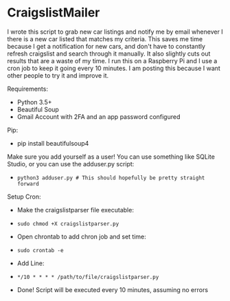 # CraigslistMailer

I wrote this script to grab new car listings and notify me by email whenever I there is a new car listed that matches my criteria. This saves me time because I get a notification for new cars, and don't have to constantly refresh craigslist and search through it manually. It also slightly cuts out results that are a waste of my time.
I run this on a Raspberry Pi and I use a cron job to keep it going every 10 minutes. 
I am posting this because I want other people to try it and improve it.

Requirements:
- Python 3.5+
- Beautiful Soup 
- Gmail Account with 2FA and an app password configured

Pip:
- pip install beautifulsoup4

Make sure you add yourself as a user! You can use something like SQLite Studio, or you can use the adduser.py script:
- `python3 adduser.py # This should hopefully be pretty straight forward`

Setup Cron:
- Make the craigslistparser file executable:
- `sudo chmod +X craigslistparser.py`

- Open chrontab to add chron job and set time:
- `sudo crontab -e`

- Add Line:
- `*/10 * * * * /path/to/file/craigslistparser.py`

- Done! Script will be executed every 10 minutes, assuming no errors